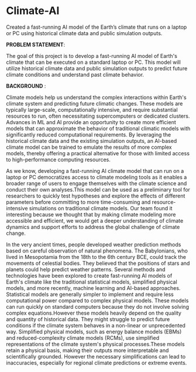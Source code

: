 # Climate-AI

Created a fast-running AI model of the Earth’s climate that runs on a laptop or PC using historical climate data and public simulation outputs.

**PROBLEM STATEMENT**:

The goal of this project is to develop a fast-running AI model of Earth's climate that can be executed on a standard laptop or PC. This model will utilize historical climate data and public simulation outputs to predict future climate conditions and understand past climate behavior. 

**BACKGROUND** :

Climate models help us understand the complex interactions within Earth's climate system and predicting future climatic changes. These models are typically large-scale, computationally intensive, and require substantial resources to run, often necessitating supercomputers or dedicated clusters. Advances in ML and AI provide an opportunity to create more efficient models that can approximate the behavior of traditional climatic models with significantly reduced computational requirements. By leveraging the historical climate data and the existing simulation outputs, an AI-based climate model can be trained to emulate the results of more complex models, thereby offering a practical alternative for those with limited access to high-performance computing resources.


As we know, developing a fast-running AI climate model that can run on a laptop or PC democratizes access to climate modeling tools as it enables a broader range of users to engage themselves with the climate science and conduct their own analyses.This model can be used as a preliminary tool for researchers to quickly test hypotheses and explore the effects of different parameters before committing to more time-consuming and resource-intensive simulations on traditional climate models. Our team found it interesting because we thought that by making climate modeling more accessible and efficient, we would get a deeper understanding of climate dynamics and support efforts to address the global challenge of climate change.


In the very ancient times, people developed weather prediction methods based on careful observation of natural phenomena. The Babylonians, who lived in Mesopotamia from the 18th to the 6th century BCE, could track the movements of celestial bodies. They believed that the positions of stars and planets could help predict weather patterns. Several methods and technologies have been explored to create fast-running AI models of Earth's climate like the traditional statistical models, simplified physical models, and more recently, machine learning and AI-based approaches. Statistical models are generally simpler to implement and require less computational power compared to complex physical models. These models can run quickly on standard computers because they do not involve solving complex equations.However these models heavily depend on the quality and quantity of historical data. They might struggle to predict future conditions if the climate system behaves in a non-linear or unprecedented way. Simplified physical models, such as energy balance models (EBMs) and reduced-complexity climate models (RCMs), use simplified representations of the climate system's physical processes.These models retain a physical basis, making their outputs more interpretable and scientifically grounded. However the necessary simplifications can lead to inaccuracies, especially for regional climate predictions or extreme events.









